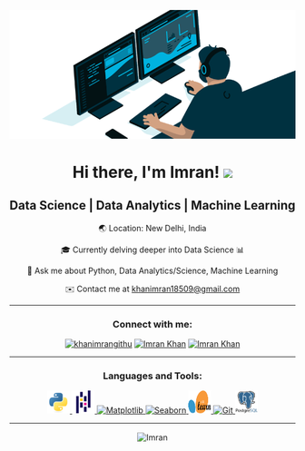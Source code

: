 ![MasterHead](coding.gif)

<h1 align="center">Hi there, I'm Imran! <img src="https://media.giphy.com/media/hvRJCLFzcasrR4ia7z/giphy.gif" width="30px"/></h1>

<h2 align="center">Data Science | Data Analytics | Machine Learning</h2>


<p align="center">
  🌏 Location: New Delhi, India
</p>

<p align="center">
  🎓 Currently delving deeper into Data Science 📊
</p>

<p align="center">
  💬 Ask me about Python, Data Analytics/Science, Machine Learning
</p>

<p align="center">
  ✉️ Contact me at <a href="mailto:khanimran18509@gmail.com">khanimran18509@gmail.com</a>
</p>

---

<h3 align="center">Connect with me:</h3>

<p align="center">
  <a href="https://github.com/khanimrangithu" target="_blank"><img src="https://raw.githubusercontent.com/danielcranney/readme-generator/main/public/icons/socials/github.svg" alt="khanimrangithu" width="40" height="40" /></a>
  <a href="https://www.linkedin.com/in/imran-khan-9b2a0b292" target="_blank"><img src="https://raw.githubusercontent.com/danielcranney/readme-generator/main/public/icons/socials/linkedin.svg" alt="Imran Khan" width="40" height="40" /></a>
  <a href="https://www.hackerrank.com/profile/khanimran18509" target="_blank"><img src="https://raw.githubusercontent.com/rahuldkjain/github-profile-readme-generator/master/src/images/icons/Social/hackerrank.svg" alt="Imran Khan" width="40" height="40" /></a>
</p>

---

<h3 align="center">Languages and Tools:</h3>

<p align="center">
  <a href="https://www.python.org" target="_blank"> <img src="https://raw.githubusercontent.com/devicons/devicon/master/icons/python/python-original.svg" alt="Python" width="40" height="40"/> </a>
  <a href="https://pandas.pydata.org/" target="_blank"> <img src="https://raw.githubusercontent.com/devicons/devicon/2ae2a900d2f041da66e950e4d48052658d850630/icons/pandas/pandas-original.svg" alt="Pandas" width="40" height="40"/> </a>
  <a href="https://matplotlib.org/" target="_blank"> <img src="https://matplotlib.org/_static/logo_light.svg" alt="Matplotlib" width="40" height="40"/> </a> 
  <a href="https://seaborn.pydata.org/" target="_blank"> <img src="https://seaborn.pydata.org/_images/logo-mark-lightbg.svg" alt="Seaborn" width="40" height="40"/> </a> 
  <a href="https://scikit-learn.org/stable/" target="_blank"> <img src="https://raw.githubusercontent.com/scikit-learn/scikit-learn/main/doc/logos/scikit-learn-logo-without-subtitle.svg" alt="Scikit-learn" width="40" height="40"/> </a>
  <a href="https://git-scm.com/" target="_blank"> <img src="https://www.vectorlogo.zone/logos/git-scm/git-scm-icon.svg" alt="Git" width="40" height="40"/> </a>
  <a href="https://www.postgresql.org" target="_blank"> <img src="https://raw.githubusercontent.com/devicons/devicon/master/icons/postgresql/postgresql-original-wordmark.svg" alt="PostgreSQL" width="40" height="40"/> </a>
</p>

---

<p align="center">
  <img align="center" src="https://github-readme-stats.vercel.app/api/top-langs?username=khanimrangithu&show_icons=true&locale=en&layout=compact" alt="Imran" />
</p>


